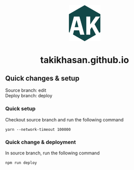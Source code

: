 <div align="center">
  <img alt="Logo" src="https://raw.githubusercontent.com/bchiang7/v4/main/src/images/logo.png" width="100" />
</div>
<h1 align="center">
  takikhasan.github.io 
</h1>

## Quick changes & setup

Source branch: edit
<br>
Deploy branch: deploy

### Quick setup

Checkout source branch and run the following command 
```
yarn --network-timeout 100000
```

### Quick change & deployment

In source branch, run the following command
```
npm run deploy
```
